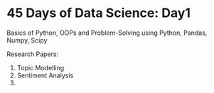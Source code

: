 # 45 Days of Data Science: Day1
Basics of Python, OOPs and Problem-Solving using Python, Pandas, Numpy, Scipy

Research Papers:
1. Topic Modelling
2. Sentiment Analysis
3. 
